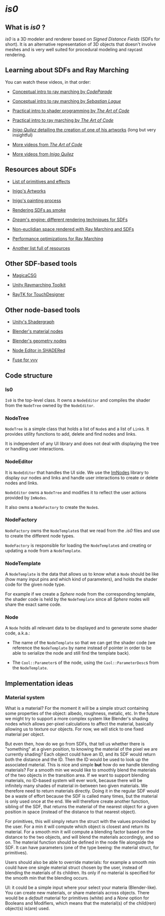 # *is0*

## What is *is0* ?

*is0* is a 3D modeler and renderer based on *Signed Distance Fields* (SDFs for short). It is an alternative representation of 3D objects that doesn't involve meshes and is very well suited for procedural modeling and raycast rendering.

## Learning about SDFs and Ray Marching

You can watch these videos, in that order: 

- [Conceptual intro to ray marching by *CodeParade*](https://www.youtube.com/watch?v=svLzmFuSBhk)

- [Conceptual intro to ray marching by *Sebastian Lague*](https://www.youtube.com/watch?v=Cp5WWtMoeKg)

- [Practical intro to shader programming by *The Art of Code*](https://www.youtube.com/watch?v=u5HAYVHsasc)

- [Practical intro to ray marching by *The Art of Code*](https://www.youtube.com/watch?v=PGtv-dBi2wE)

- [*Inigo Quilez* detailing the creation of one of his artworks](https://youtu.be/-pdSjBPH3zM) (long but very insightful)

- [More videos from *The Art of Code*](https://youtu.be/AfKGMUDWfuE?list=PLGmrMu-IwbgtMxMiV3x4IrHPlPmg7FD-P)

- [More videos from *Inigo Quilez*](https://youtu.be/PMltMdi1Wzg?list=PL0EpikNmjs2CYUMePMGh3IjjP4tQlYqji)

## Resources about SDFs

- [List of primitives and effects](https://www.iquilezles.org/www/articles/distfunctions/distfunctions.htm)

- [Inigo's Artworks](https://iquilezles.org/www/articles/raymarchingdf/raymarchingdf.htm)

- [Inigo's painting process](https://youtu.be/8--5LwHRhjk)

- [Rendering SDFs as smoke](https://wallisc.github.io/rendering/2020/05/02/Volumetric-Rendering-Part-2.html)

- [*Dream*'s engine: different rendering techniques for SDFs](https://www.youtube.com/watch?v=u9KNtnCZDMI)

- [Non-euclidian space rendered with Ray Marching and SDFs](https://youtu.be/ivHG4AOkhYA)

- [Performance optimizations for Ray Marching](https://youtu.be/ARlbxXxB1UQ)

- [Another list full of resources](https://github.com/CedricGuillemet/SDF)

## Other SDF-based tools

- [MagicaCSG](https://youtu.be/Z1qj9xgqdps)

- [Unity Raymarching Toolkit](https://youtu.be/QDfqgG8HJDQ)

- [RayTK for TouchDesigner](https://t3kt.github.io/raytk/)

## Other node-based tools

- [Unity's Shadergraph](https://youtu.be/Ar9eIn4z6XE)

- [Blender's material nodes](https://youtu.be/BDtVsS_zR_8)

- [Blender's geometry nodes](https://youtu.be/TjGL4RjR13Q)

- [Node Editor in SHADERed](https://shadered.org/plugin?id=spearnode)

- [Fuse for vvv](https://cdm.link/2021/09/fuse-for-vvvv-is-a-visual-revolution-free-always-runtime-patching-right-on-the-gpu/?fbclid=IwAR2nzVaNZO-zYzhiKdFagsm8KpsXMsFCvJwbydii13ILH6RMZb6b0LNJExM)

## Code structure

### Is0

`Is0` is the top-level class. It owns a `NodeEditor` and compiles the shader from the `NodeTree` owned by the `NodeEditor`.

### NodeTree

`NodeTree` is a simple class that holds a list of `Node`s and a list of `Link`s. It provides utility functions to add, delete and find nodes and links.

It is independent of any UI library and does not deal with displaying the tree or handling user interactions.

### NodeEditor

It is `NodeEditor` that handles the UI side. We use the [ImNodes](https://github.com/Nelarius/imnodes) library to display our nodes and links and handle user interactions to create or delete nodes and links.

`NodeEditor` owns a `NodeTree` and modifies it to reflect the user actions provided by `ImNodes`.

It also owns a `NodeFactory` to create the `Node`s.

### NodeFactory

`NodeFactory` owns the `NodeTemplate`s that we read from the *.is0* files and use to create the different node types.

`NodeFactory` is responsible for loading the `NodeTemplate`s and creating or updating a node from a `NodeTemplate`.

### NodeTemplate

A `NodeTemplate` is the data that allows us to know what a `Node` should be like (how many input pins and which kind of parameters), and holds the shader code for the given node type.

For example if we create a *Sphere* node from the corresponding template, the shader code is held by the `NodeTemplate` since all *Sphere* nodes will share the exact same code.

### Node

A `Node` holds all relevant data to be displayed and to generate some shader code, a.k.a.:
- The name of the `NodeTemplate` so that we can get the shader code (we reference the `NodeTemplate` by name instead of pointer in order to be able to serialize the node and still find the template back).

- The `Cool::Parameter`s of the node, using the `Cool::ParameterDesc`s from the `NodeTemplate`.

## Implementation ideas

### Material system

What is a material? For the moment it will be a simple struct containing some properties of the object: albedo, roughness, metalic, etc. In the future we might try to support a more complex system like Blender's shading nodes which allows per-pixel calculations to affect the material, basically allowing us to texture our objects. For now, we will stick to one fixed material per object.

But even then, how do we go from SDFs, that tell us whether there is "something" at a given position, to knowing the material of the pixel we are currently shading? Each object could have an ID, and its SDF would return both the distance and the ID. Then the ID would be used to look up the associated material. This is nice and simple **but** how do we handle blending materials? For a smooth min we would like to smoothly blend the materials of the two objects in the transition area. If we want to support blending materials, no ID-based system will ever work, because there will be infinitely many shades of material in-between two given materials.
We therefore need to return materials directly. Doing it in the regular SDF would be a waste of effort because the SDF is called many times, but the material is only used once at the end. We will therefore create another function, sibling of the SDF, that returns the material of the nearest object for a given position in space (instead of the distance to that nearest object).

For primitives, this will simply return the struct with the values provided by the user. For a min it will compute which object is closest and return its material. For a smooth min it will compute a blending factor based on the distance to the two objects, and will blend the materials accordingly, and so on.
The material function should be defined in the node file alongside the SDF. It can have parameters (one of the type beeing: the material struct, for primitives).

Users should also be able to override materials: for example a smooth min could have one single material struct chosen by the user, instead of blending the materials of its children. Its only if no material is specified for the smooth min that the blending occurs.

UI: it could be a simple input where your select your materia (Blender-like). You can create new materials, or share materials across objects. There would be a *default* material for primitives (white) and a *None* option for Booleans and Modifiers, which means that the material(s) of the child(ren) object(s) is(are) used.